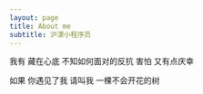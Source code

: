 ```yaml
---
layout: page
title: About me
subtitle: 沪漂小程序员
---
```


我有
藏在心底
不知如何面对的反抗
害怕 又有点庆幸

如果 你遇见了我
请叫我
一棵不会开花的树
